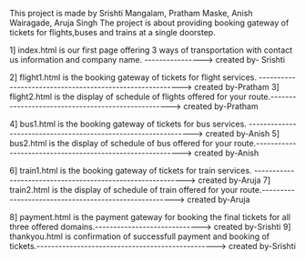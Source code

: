 This project is made by 
Srishti Mangalam, Pratham Maske, Anish Wairagade, Aruja Singh
The project is about providing booking gateway of tickets for flights,buses and trains at a single doorstep.

1] index.html is our first page offering 3 ways of transportation with contact us information and company name. ----------------> created by- Srishti

2] flight1.html is the booking gateway of tickets for flight services. ---------------------------------------------------------> created by-Pratham
3] flight2.html is the display of schedule of flights offered for your route.---------------------------------------------------> created by-Pratham

4] bus1.html is the booking gateway of tickets for bus services. ---------------------------------------------------------------> created by-Anish
5] bus2.html is the display of schedule of bus offered for your route.----------------------------------------------------------> created by-Anish

6] train1.html is the booking gateway of tickets for train services. -----------------------------------------------------------> created by-Aruja
7] train2.html is the display of schedule of train offered for your route.------------------------------------------------------> created by-Aruja

8] payment.html is the payment gateway for booking the final tickets for all three offered domains.-----------------------------> created by-Srishti
9] thankyou.html is confirmation of successfull payment and booking of tickets.-------------------------------------------------> created by-Srishti
